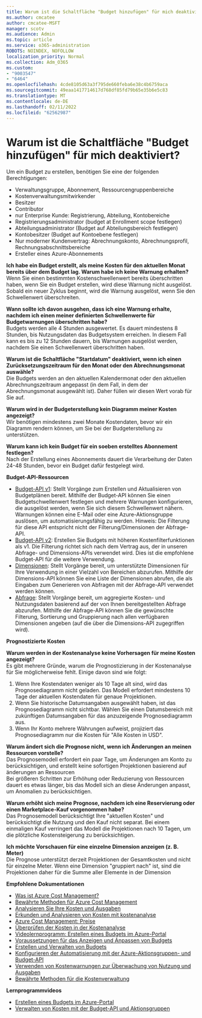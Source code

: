 ```yaml
---
title: Warum ist die Schaltfläche "Budget hinzufügen" für mich deaktiviert?
ms.author: cmcatee
author: cmcatee-MSFT
manager: scotv
ms.audience: Admin
ms.topic: article
ms.service: o365-administration
ROBOTS: NOINDEX, NOFOLLOW
localization_priority: Normal
ms.collection: Adm_O365
ms.custom:
- "9003547"
- "6464"
ms.openlocfilehash: 4cde8105d63a3f795de660feba6e38c4b6759aca
ms.sourcegitcommit: 49eaa1417714617d768df85fd79b65e35b6e5c83
ms.translationtype: MT
ms.contentlocale: de-DE
ms.lasthandoff: 02/11/2022
ms.locfileid: "62562987"
---
```

# <a name="why-is-the-add-budget-button-disabled-for-me"></a>Warum ist die Schaltfläche "Budget hinzufügen" für mich deaktiviert?

Um ein Budget zu erstellen, benötigen Sie eine der folgenden Berechtigungen:

- Verwaltungsgruppe, Abonnement, Ressourcengruppenbereiche
- Kostenverwaltungsmitwirkender
- Besitzer
- Contributor
- nur Enterprise Kunde: Registrierung, Abteilung, Kontobereiche
- Registrierungsadministrator (budget at Enrollment scope festlegen)
- Abteilungsadministrator (Budget auf Abteilungsbereich festlegen)
- Kontobesitzer (Budget auf Kontoebene festlegen)
- Nur moderner Kundenvertrag: Abrechnungskonto, Abrechnungsprofil, Rechnungsabschnittsbereiche
- Ersteller eines Azure-Abonnements

**Ich habe ein Budget erstellt, als meine Kosten für den aktuellen Monat bereits über dem Budget lag. Warum habe ich keine Warnung erhalten?**  
Wenn Sie einen bestimmten Kostenschwellenwert bereits überschritten haben, wenn Sie ein Budget erstellen, wird diese Warnung nicht ausgelöst. Sobald ein neuer Zyklus beginnt, wird die Warnung ausgelöst, wenn Sie den Schwellenwert überschreiten.

**Wann sollte ich davon ausgehen, dass ich eine Warnung erhalte, nachdem ich einen meiner definierten Schwellenwerte für Budgetwarnungen überschritten habe?**  
Budgets werden alle 4 Stunden ausgewertet. Es dauert mindestens 8 Stunden, bis Nutzungsdaten das Budgetsystem erreichen. In diesem Fall kann es bis zu 12 Stunden dauern, bis Warnungen ausgelöst werden, nachdem Sie einen Schwellenwert überschritten haben.

**Warum ist die Schaltfläche "Startdatum" deaktiviert, wenn ich einen Zurücksetzungszeitraum für den Monat oder den Abrechnungsmonat auswähle?**  
Die Budgets werden an den aktuellen Kalendermonat oder den aktuellen Abrechnungszeitraum angepasst (in dem Fall, in dem der Abrechnungsmonat ausgewählt ist). Daher füllen wir diesen Wert vorab für Sie auf.

**Warum wird in der Budgeterstellung kein Diagramm meiner Kosten angezeigt?**  
Wir benötigen mindestens zwei Monate Kostendaten, bevor wir ein Diagramm rendern können, um Sie bei der Budgeterstellung zu unterstützen.

**Warum kann ich kein Budget für ein soeben erstelltes Abonnement festlegen?**  
Nach der Erstellung eines Abonnements dauert die Verarbeitung der Daten 24-48 Stunden, bevor ein Budget dafür festgelegt wird.

**Budget-API-Ressourcen**

- [Budget-API v1](https://docs.microsoft.com/rest/api/consumption/budgets?WT.mc_id=Portal-Microsoft_Azure_Support): Stellt Vorgänge zum Erstellen und Aktualisieren von Budgetplänen bereit. Mithilfe der Budget-API können Sie einen Budgetschwellenwert festlegen und mehrere Warnungen konfigurieren, die ausgelöst werden, wenn Sie sich diesem Schwellenwert nähern. Warnungen können eine E-Mail oder eine Azure-Aktionsgruppe auslösen, um automatisierungsfähig zu werden. Hinweis: Die Filterung für diese API entspricht nicht der Filterung/Dimensionen der Abfrage-API.
- [Budget-API v2](https://github.com/Azure/azure-rest-api-specs/blob/master/specification/cost-management/resource-manager/Microsoft.CostManagement/preview/2019-04-01-preview/examples/CreateOrUpdateBudget.json): Erstellen Sie Budgets mit höheren Kostenfilterfunktionen als v1. Die Filterung richtet sich nach dem Vertrag aus, der in unseren Abfrage- und Dimensions-APIs verwendet wird. Dies ist die empfohlene Budget-API für die weitere Verwendung.
- [Dimensionen](https://docs.microsoft.com/rest/api/cost-management/dimensions?WT.mc_id=Portal-Microsoft_Azure_Support): Stellt Vorgänge bereit, um unterstützte Dimensionen für Ihre Verwendung in einer Vielzahl von Bereichen abzurufen. Mithilfe der Dimensions-API können Sie eine Liste der Dimensionen abrufen, die als Eingaben zum Generieren von Abfragen mit der Abfrage-API verwendet werden können.
- [Abfrage](https://docs.microsoft.com/rest/api/cost-management/query?WT.mc_id=Portal-Microsoft_Azure_Support): Stellt Vorgänge bereit, um aggregierte Kosten- und Nutzungsdaten basierend auf der von Ihnen bereitgestellten Abfrage abzurufen. Mithilfe der Abfrage-API können Sie die gewünschte Filterung, Sortierung und Gruppierung nach allen verfügbaren Dimensionen angeben (auf die über die Dimensions-API zugegriffen wird).

**Prognostizierte Kosten**

**Warum werden in der Kostenanalyse keine Vorhersagen für meine Kosten angezeigt?**  
Es gibt mehrere Gründe, warum die Prognostizierung in der Kostenanalyse für Sie möglicherweise fehlt. Einige davon sind wie folgt:

1. Wenn Ihre Kostendaten weniger als 10 Tage alt sind, wird das Prognosediagramm nicht geladen. Das Modell erfordert mindestens 10 Tage der aktuellen Kostendaten für genaue Projektionen.
2. Wenn Sie historische Datumsangaben ausgewählt haben, ist das Prognosediagramm nicht sichtbar. Wählen Sie einen Datumsbereich mit zukünftigen Datumsangaben für das anzuzeigende Prognosediagramm aus.
3. Wenn Ihr Konto mehrere Währungen aufweist, projiziert das Prognosediagramm nur die Kosten für "Alle Kosten in USD".

**Warum ändert sich die Prognose nicht, wenn ich Änderungen an meinen Ressourcen vorstelle?**  
Das Prognosemodell erfordert ein paar Tage, um Änderungen am Konto zu berücksichtigen, und erstellt keine sofortigen Projektionen basierend auf änderungen an Ressourcen  
Bei größeren Schritten zur Erhöhung oder Reduzierung von Ressourcen dauert es etwas länger, bis das Modell sich an diese Änderungen anpasst, um Anomalien zu berücksichtigen.

**Warum erhöht sich meine Prognose, nachdem ich eine Reservierung oder einen Marketplace-Kauf vorgenommen habe?**  
Das Prognosemodell berücksichtigt Ihre "aktuellen Kosten" und berücksichtigt die Nutzung und den Kauf nicht separat. Bei einem einmaligen Kauf verringert das Modell die Projektionen nach 10 Tagen, um die plötzliche Kostensteigerung zu berücksichtigen.

**Ich möchte Vorschauen für eine einzelne Dimension anzeigen (z. B. Meter)**  
Die Prognose unterstützt derzeit Projektionen der Gesamtkosten und nicht für einzelne Meter. Wenn eine Dimension "gruppiert nach" ist, sind die Projektionen daher für die Summe aller Elemente in der Dimension

**Empfohlene Dokumentationen**

- [Was ist Azure Cost Management?](https://docs.microsoft.com/azure/cost-management/overview-cost-mgt?WT.mc_id=Portal-Microsoft_Azure_Support)
- [Bewährte Methoden für Azure Cost Management](https://docs.microsoft.com/azure/cost-management/cost-mgt-best-practices?WT.mc_id=Portal-Microsoft_Azure_Support)
- [Analysieren Sie Ihre Kosten und Ausgaben](https://docs.microsoft.com/azure/cost-management/quick-acm-cost-analysis?WT.mc_id=Portal-Microsoft_Azure_Support)
- [Erkunden und Analysieren von Kosten mit kostenanalyse](https://docs.microsoft.com/azure/cost-management/quick-acm-cost-analysis?WT.mc_id=Portal-Microsoft_Azure_Support)
- [Azure Cost Management: Preise](https://azure.microsoft.com/services/cost-management/#pricing)
- [Überprüfen der Kosten in der Kostenanalyse](https://docs.microsoft.com/azure/cost-management-billing/costs/quick-acm-cost-analysis?WT.mc_id=Portal-Microsoft_Azure_Support#review-costs-in-cost-analysis)
- [Videolernprogramm: Erstellen eines Budgets im Azure-Portal](https://www.youtube.com/watch?v=ExIVG_Gr45A&t=4s)
- [Voraussetzungen für das Anzeigen und Anpassen von Budgets](https://docs.microsoft.com/azure/cost-management-billing/costs/tutorial-acm-create-budgets?WT.mc_id=Portal-Microsoft_Azure_Support#prerequisites)
- [Erstellen und Verwalten von Budgets](https://docs.microsoft.com/azure/cost-management-billing/costs/tutorial-acm-create-budgets?WT.mc_id=Portal-Microsoft_Azure_Support#create-a-budget-in-the-azure-portal)
- [Konfigurieren der Automatisierung mit der Azure-Aktionsgruppen- und Budget-API](https://docs.microsoft.com/azure/cost-management/tutorial-acm-create-budgets?WT.mc_id=Portal-Microsoft_Azure_Support#trigger-an-action-group)
- [Verwenden von Kostenwarnungen zur Überwachung von Nutzung und Ausgaben](https://docs.microsoft.com/azure/cost-management/cost-mgt-alerts-monitor-usage-spending?WT.mc_id=Portal-Microsoft_Azure_Support)
- [Bewährte Methoden für die Kostenverwaltung](https://docs.microsoft.com/azure/cost-management/cost-mgt-best-practices?WT.mc_id=Portal-Microsoft_Azure_Support)  

**Lernprogrammvideos**

- [Erstellen eines Budgets im Azure-Portal](https://go.microsoft.com/fwlink/?linkid=2146761)
- [Verwalten von Kosten mit der Budget-API und Aktionsgruppen](https://go.microsoft.com/fwlink/?linkid=2147038)